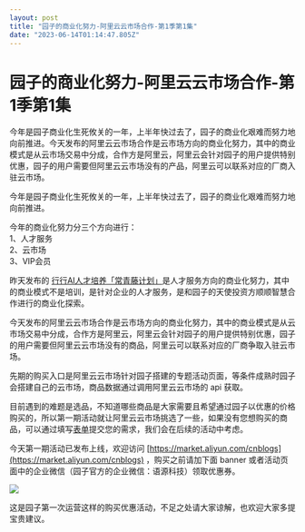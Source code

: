 ```yaml
---
layout: post
title: "园子的商业化努力-阿里云云市场合作-第1季第1集"
date: "2023-06-14T01:14:47.805Z"
---
```

园子的商业化努力-阿里云云市场合作-第1季第1集
========================

今年是园子商业化生死攸关的一年，上半年快过去了，园子的商业化艰难而努力地向前推进。今天发布的阿里云云市场合作是云市场方向的商业化努力，其中的商业模式是从云市场交易中分成，合作方是阿里云，阿里云会针对园子的用户提供特别优惠，园子的用户需要但阿里云云市场没有的产品，阿里云可以联系对应的厂商入驻云市场。

今年是园子商业化生死攸关的一年，上半年快过去了，园子的商业化艰难而努力地向前推进。

今年的商业化努力分三个方向进行：  
1、人才服务  
2、云市场  
3、VIP会员

昨天发布的 [行行AI人才培养「常青藤计划」](https://www.cnblogs.com/cmt/p/17474554.html)是人才服务方向的商业化努力，其中的商业模式不是培训，是针对企业的人才服务，是和园子的天使投资方顺顺智慧合作进行的商业化探索。

今天发布的阿里云云市场合作是云市场方向的商业化努力，其中的商业模式是从云市场交易中分成，合作方是阿里云，阿里云会针对园子的用户提供特别优惠，园子的用户需要但阿里云云市场没有的商品，阿里云可以联系对应的厂商争取入驻云市场。

先期的购买入口是阿里云云市场针对园子搭建的专题活动页面，等条件成熟时园子会搭建自己的云市场，商品数据通过调用阿里云云市场的 api 获取。

目前遇到的难题是选品，不知道哪些商品是大家需要且希望通过园子以优惠的价格购买的，所以第一期活动就让阿里云云市场挑选了一些，如果没有您想购买的商品，可以通过填写[表单](https://page.aliyun.com/form/act169134271/index.htm)提交您的需求，我们会在后续的活动中考虑。

今天第一期活动已发布上线，欢迎访问 [https://market.aliyun.com/cnblogs](https://market.aliyun.com/cnblogs) ，购买之前请加下面 banner 或者活动页面中的企业微信（园子官方的企业微信：语源科技）领取优惠券。

[![](https://img2023.cnblogs.com/blog/35695/202306/35695-20230613161551205-311743063.jpg)](https://market.aliyun.com/cnblogs)

这是园子第一次运营这样的购买优惠活动，不足之处请大家谅解，也欢迎大家多提宝贵建议。